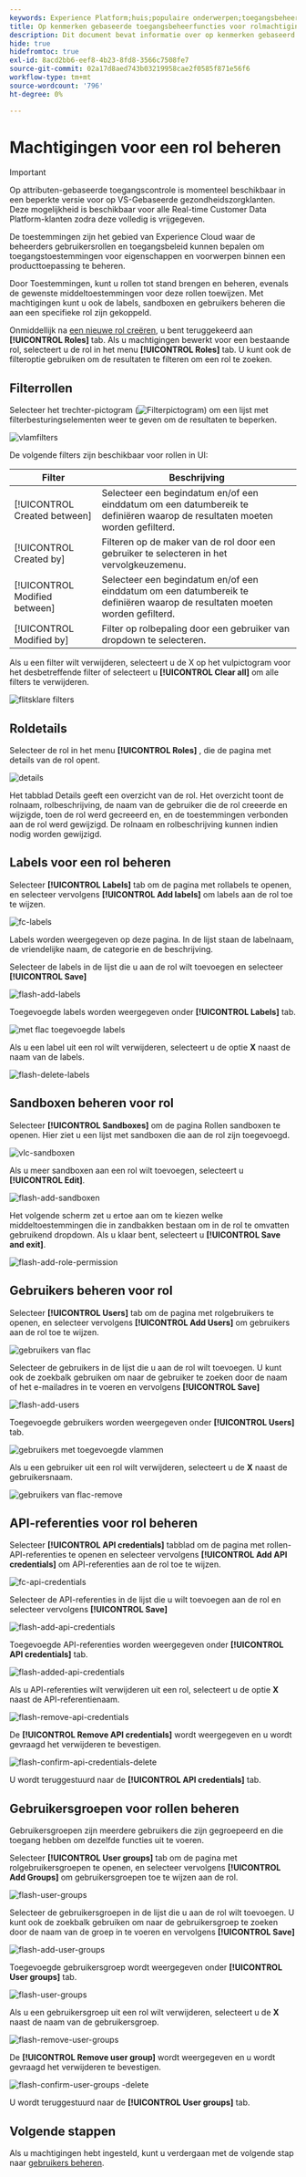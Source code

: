 ```yaml
---
keywords: Experience Platform;huis;populaire onderwerpen;toegangsbeheer;op attribuut-gebaseerde toegangscontrole;ABAC
title: Op kenmerken gebaseerde toegangsbeheerfuncties voor rolmachtigingen beheren
description: Dit document bevat informatie over op kenmerken gebaseerd toegangsbeheer in Adobe Experience Platform
hide: true
hidefromtoc: true
exl-id: 8acd2bb6-eef8-4b23-8fd8-3566c7508fe7
source-git-commit: 02a17d8aed743b03219958cae2f0585f871e56f6
workflow-type: tm+mt
source-wordcount: '796'
ht-degree: 0%

---
```


# Machtigingen voor een rol beheren

>[!IMPORTANT]
>
>Op attributen-gebaseerde toegangscontrole is momenteel beschikbaar in een beperkte versie voor op VS-Gebaseerde gezondheidszorgklanten. Deze mogelijkheid is beschikbaar voor alle Real-time Customer Data Platform-klanten zodra deze volledig is vrijgegeven.

De toestemmingen zijn het gebied van Experience Cloud waar de beheerders gebruikersrollen en toegangsbeleid kunnen bepalen om toegangstoestemmingen voor eigenschappen en voorwerpen binnen een producttoepassing te beheren.

Door Toestemmingen, kunt u rollen tot stand brengen en beheren, evenals de gewenste middeltoestemmingen voor deze rollen toewijzen. Met machtigingen kunt u ook de labels, sandboxen en gebruikers beheren die aan een specifieke rol zijn gekoppeld.

Onmiddellijk na [een nieuwe rol creëren](#create-a-new-role), u bent teruggekeerd aan **[!UICONTROL Roles]** tab. Als u machtigingen bewerkt voor een bestaande rol, selecteert u de rol in het menu **[!UICONTROL Roles]** tab. U kunt ook de filteroptie gebruiken om de resultaten te filteren om een rol te zoeken.

## Filterrollen

Selecteer het trechter-pictogram (![Filterpictogram](../../images/icon.png)) om een lijst met filterbesturingselementen weer te geven om de resultaten te beperken.

![vlamfilters](../../images/flac-ui/flac-filters.png)

De volgende filters zijn beschikbaar voor rollen in UI:

| Filter | Beschrijving |
| --- | --- |
| [!UICONTROL Created between] | Selecteer een begindatum en/of een einddatum om een datumbereik te definiëren waarop de resultaten moeten worden gefilterd. |
| [!UICONTROL Created by] | Filteren op de maker van de rol door een gebruiker te selecteren in het vervolgkeuzemenu. |
| [!UICONTROL Modified between] | Selecteer een begindatum en/of een einddatum om een datumbereik te definiëren waarop de resultaten moeten worden gefilterd. |
| [!UICONTROL Modified by] | Filter op rolbepaling door een gebruiker van dropdown te selecteren. |

Als u een filter wilt verwijderen, selecteert u de X op het vulpictogram voor het desbetreffende filter of selecteert u **[!UICONTROL Clear all]** om alle filters te verwijderen.

![flitsklare filters](../../images/flac-ui/flac-clear-filters.png)

## Roldetails

Selecteer de rol in het menu **[!UICONTROL Roles]** , die de pagina met details van de rol opent.

![details](../../images/flac-ui/flac-details.png)

Het tabblad Details geeft een overzicht van de rol. Het overzicht toont de rolnaam, rolbeschrijving, de naam van de gebruiker die de rol creeerde en wijzigde, toen de rol werd gecreeerd en, en de toestemmingen verbonden aan de rol werd gewijzigd. De rolnaam en rolbeschrijving kunnen indien nodig worden gewijzigd.

## Labels voor een rol beheren

Selecteer **[!UICONTROL Labels]** tab om de pagina met rollabels te openen, en selecteer vervolgens **[!UICONTROL Add labels]** om labels aan de rol toe te wijzen.

![fc-labels](../../images/flac-ui/flac-labels.png)

Labels worden weergegeven op deze pagina. In de lijst staan de labelnaam, de vriendelijke naam, de categorie en de beschrijving.

Selecteer de labels in de lijst die u aan de rol wilt toevoegen en selecteer **[!UICONTROL Save]**

![flash-add-labels](../../images/flac-ui/flac-add-labels.png)

Toegevoegde labels worden weergegeven onder **[!UICONTROL Labels]** tab.

![met flac toegevoegde labels](../../images/flac-ui/flac-added-labels.png)

Als u een label uit een rol wilt verwijderen, selecteert u de optie **X** naast de naam van de labels.

![flash-delete-labels](../../images/flac-ui/flac-delete-labels.png)

## Sandboxen beheren voor rol

Selecteer **[!UICONTROL Sandboxes]** om de pagina Rollen sandboxen te openen. Hier ziet u een lijst met sandboxen die aan de rol zijn toegevoegd.

![vlc-sandboxen](../../images/flac-ui/flac-sandboxes.png)

Als u meer sandboxen aan een rol wilt toevoegen, selecteert u **[!UICONTROL Edit]**.

![flash-add-sandboxen](../../images/flac-ui/flac-add-sandboxes.png)

Het volgende scherm zet u ertoe aan om te kiezen welke middeltoestemmingen die in zandbakken bestaan om in de rol te omvatten gebruikend dropdown. Als u klaar bent, selecteert u **[!UICONTROL Save and exit]**.

![flash-add-role-permission](../../images/flac-ui/flac-add-role-permission.png)

## Gebruikers beheren voor rol

Selecteer **[!UICONTROL Users]** tab om de pagina met rolgebruikers te openen, en selecteer vervolgens **[!UICONTROL Add Users]** om gebruikers aan de rol toe te wijzen.

![gebruikers van flac](../../images/flac-ui/flac-users.png)

Selecteer de gebruikers in de lijst die u aan de rol wilt toevoegen. U kunt ook de zoekbalk gebruiken om naar de gebruiker te zoeken door de naam of het e-mailadres in te voeren en vervolgens **[!UICONTROL Save]**

![flash-add-users](../../images/flac-ui/flac-add-users.png)

Toegevoegde gebruikers worden weergegeven onder **[!UICONTROL Users]** tab.

![gebruikers met toegevoegde vlammen](../../images/flac-ui/flac-added-users.png)

Als u een gebruiker uit een rol wilt verwijderen, selecteert u de **X** naast de gebruikersnaam.

![gebruikers van flac-remove](../../images/flac-ui/flac-remove-users.png)

## API-referenties voor rol beheren

Selecteer **[!UICONTROL API credentials]** tabblad om de pagina met rollen-API-referenties te openen en selecteer vervolgens **[!UICONTROL Add API credentials]** om API-referenties aan de rol toe te wijzen.

![fc-api-credentials](../../images/flac-ui/flac-api-credentials.png)

Selecteer de API-referenties in de lijst die u wilt toevoegen aan de rol en selecteer vervolgens **[!UICONTROL Save]**

![flash-add-api-credentials](../../images/flac-ui/flac-add-api-credentials.png)

Toegevoegde API-referenties worden weergegeven onder **[!UICONTROL API credentials]** tab.

![flash-added-api-credentials](../../images/flac-ui/flac-added-api-credentials.png)

Als u API-referenties wilt verwijderen uit een rol, selecteert u de optie **X** naast de API-referentienaam.

![flash-remove-api-credentials](../../images/flac-ui/flac-remove-api-credentials.png)

De **[!UICONTROL Remove API credentials]** wordt weergegeven en u wordt gevraagd het verwijderen te bevestigen.

![flash-confirm-api-credentials-delete](../../images/flac-ui/flac-confirm-api-credentials-delete.png)

U wordt teruggestuurd naar de **[!UICONTROL API credentials]** tab.

## Gebruikersgroepen voor rollen beheren

Gebruikersgroepen zijn meerdere gebruikers die zijn gegroepeerd en die toegang hebben om dezelfde functies uit te voeren.

Selecteer **[!UICONTROL User groups]** tab om de pagina met rolgebruikersgroepen te openen, en selecteer vervolgens **[!UICONTROL Add Groups]** om gebruikersgroepen toe te wijzen aan de rol.

![flash-user-groups](../../images/flac-ui/flac-user-groups.png)

Selecteer de gebruikersgroepen in de lijst die u aan de rol wilt toevoegen. U kunt ook de zoekbalk gebruiken om naar de gebruikersgroep te zoeken door de naam van de groep in te voeren en vervolgens **[!UICONTROL Save]**

![flash-add-user-groups](../../images/flac-ui/flac-add-user-groups.png)

Toegevoegde gebruikersgroep wordt weergegeven onder **[!UICONTROL User groups]** tab.

![flash-user-groups](../../images/flac-ui/flac-added-user-groups.png)

Als u een gebruikersgroep uit een rol wilt verwijderen, selecteert u de **X** naast de naam van de gebruikersgroep.

![flash-remove-user-groups](../../images/flac-ui/flac-remove-user-groups.png)

De **[!UICONTROL Remove user group]** wordt weergegeven en u wordt gevraagd het verwijderen te bevestigen.

![flash-confirm-user-groups -delete](../../images/flac-ui/flac-confirm-user-groups-delete.png)

U wordt teruggestuurd naar de **[!UICONTROL User groups]** tab.

## Volgende stappen

Als u machtigingen hebt ingesteld, kunt u verdergaan met de volgende stap naar [gebruikers beheren](users.md).
